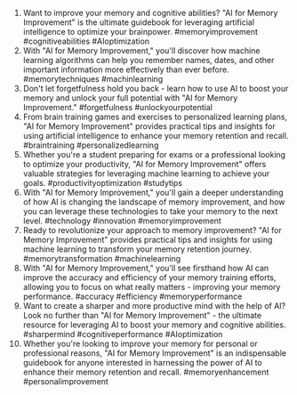 1. Want to improve your memory and cognitive abilities? "AI for Memory Improvement" is the ultimate guidebook for leveraging artificial intelligence to optimize your brainpower. #memoryimprovement #cognitiveabilities #AIoptimization
2. With "AI for Memory Improvement," you'll discover how machine learning algorithms can help you remember names, dates, and other important information more effectively than ever before. #memorytechniques #machinlearning
3. Don't let forgetfulness hold you back - learn how to use AI to boost your memory and unlock your full potential with "AI for Memory Improvement." #forgetfulness #unlockyourpotential
4. From brain training games and exercises to personalized learning plans, "AI for Memory Improvement" provides practical tips and insights for using artificial intelligence to enhance your memory retention and recall. #braintraining #personalizedlearning
5. Whether you're a student preparing for exams or a professional looking to optimize your productivity, "AI for Memory Improvement" offers valuable strategies for leveraging machine learning to achieve your goals. #productivityoptimization #studytips
6. With "AI for Memory Improvement," you'll gain a deeper understanding of how AI is changing the landscape of memory improvement, and how you can leverage these technologies to take your memory to the next level. #technology #innovation #memoryimprovement
7. Ready to revolutionize your approach to memory improvement? "AI for Memory Improvement" provides practical tips and insights for using machine learning to transform your memory retention journey. #memorytransformation #machinelearning
8. With "AI for Memory Improvement," you'll see firsthand how AI can improve the accuracy and efficiency of your memory training efforts, allowing you to focus on what really matters - improving your memory performance. #accuracy #efficiency #memoryperformance
9. Want to create a sharper and more productive mind with the help of AI? Look no further than "AI for Memory Improvement" - the ultimate resource for leveraging AI to boost your memory and cognitive abilities. #sharpermind #cognitiveperformance #AIoptimization
10. Whether you're looking to improve your memory for personal or professional reasons, "AI for Memory Improvement" is an indispensable guidebook for anyone interested in harnessing the power of AI to enhance their memory retention and recall. #memoryenhancement #personalimprovement

